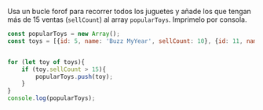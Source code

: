 Usa un bucle forof para recorrer todos los juguetes y añade los que tengan más de 15 ventas (`sellCount`) al array `popularToys`. Imprimelo por consola.

```js
const popularToys = new Array();
const toys = [{id: 5, name: 'Buzz MyYear', sellCount: 10}, {id: 11, name: 'Action Woman', sellCount: 24}, {id: 23, name: 'Barbie Man', sellCount: 15}, {id: 40, name: 'El gato con Guantes', sellCount: 8},{id: 40, name: 'El gato felix', sellCount: 35}]


for (let toy of toys){
    if (toy.sellCount > 15){
        popularToys.push(toy);
    }
}
console.log(popularToys);
```